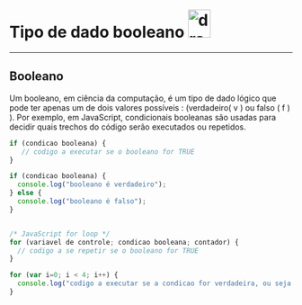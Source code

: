 # Tipo de dado booleano     <img src="https://upload.wikimedia.org/wikipedia/commons/thumb/d/d4/Javascript-shield.svg/397px-Javascript-shield.svg.png" alt="drawing" width="40" height="50"/> 
___

## Booleano

Um booleano, em ciência da computação, é um tipo de dado lógico que pode ter apenas um de dois valores possíveis : (verdadeiro( v ) ou falso ( f ) ). Por exemplo, em JavaScript, condicionais booleanas são usadas para decidir quais trechos do código serão executados ou repetidos.

~~~JavaScript
if (condicao booleana) {
   // codigo a executar se o booleano for TRUE
}

if (condicao booleana) {
  console.log("booleano é verdadeiro");
} else {
  console.log("booleano é falso");
}


/* JavaScript for loop */
for (variavel de controle; condicao booleana; contador) {
  // codigo a se repetir se o booleano for TRUE
}

for (var i=0; i < 4; i++) {
  console.log("codigo a executar se a condicao for verdadeira, ou seja até 'i' atingir o valor de 4 ");
}
~~~